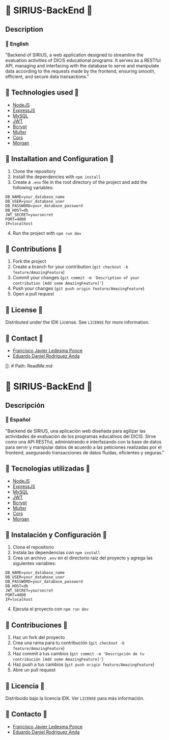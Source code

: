 # 🌙 SIRIUS-BackEnd 🌙

## Description

### 💬 English
"Backend of SIRIUS, a web application designed to streamline the evaluation activities of DICIS educational programs. It serves as a RESTful API, managing and interfacing with the database to serve and manipulate data according to the requests made by the frontend, ensuring smooth, efficient, and secure data transactions."

## 🚀 Technologies used 🚀

- [NodeJS](https://nodejs.org/en/)
- [ExpressJS](https://expressjs.com/)
- [MySQL](https://www.mysql.com/)
- [JWT](https://jwt.io/)
- [Bcrypt](https://www.npmjs.com/package/bcrypt)
- [Multer](https://www.npmjs.com/package/multer)
- [Cors](https://www.npmjs.com/package/cors)
- [Morgan](https://www.npmjs.com/package/morgan)

## 🔨 Installation and Configuration 🔨

1. Clone the repository
2. Install the dependencies with `npm install`
3. Create a `.env` file in the root directory of the project and add the following variables:

```
DB_NAME=your_database_name
DB_USER=your_database_user
DB_PASSWORD=your_database_password
DB_HOST=db
JWT_SECRET=yoursecret
PORT=4000
IP=localhost
```

4. Run the project with `npm run dev`

## 👥 Contributions 👥

1. Fork the project
2. Create a branch for your contribution (`git checkout -b feature/AmazingFeature`)
3. Commit your changes (`git commit -m 'Description of your contribution [Add some AmazingFeature]'`)
4. Push your changes (`git push origin feature/AmazingFeature`)
5. Open a pull request

## 📝 License 📝

Distributed under the IDK License. See `LICENSE` for more information.

## 📧 Contact 📧

- [Francisco Javier Ledesma Ponce](https://github.com/Pakoo-8603)
- [Eduardo Daniel Rodríguez Anda](https://github.com/SNightK)

[]: # Path: ReadMe.md

# 🌙 SIRIUS-BackEnd 🌙

## Descripción

### 💬 Español
"Backend de SIRIUS, una aplicación web diseñada para agilizar las actividades de evaluación de los programas educativos del DICIS. Sirve como una API RESTful, administrando e interfazando con la base de datos para servir y manipular datos de acuerdo a las peticiones realizadas por el frontend, asegurando transacciones de datos fluidas, eficientes y seguras."

## 🚀 Tecnologías utilizadas 🚀

- [NodeJS](https://nodejs.org/en/)
- [ExpressJS](https://expressjs.com/)
- [MySQL](https://www.mysql.com/)
- [JWT](https://jwt.io/)
- [Bcrypt](https://www.npmjs.com/package/bcrypt)
- [Multer](https://www.npmjs.com/package/multer)
- [Cors](https://www.npmjs.com/package/cors)
- [Morgan](https://www.npmjs.com/package/morgan)

## 🔨 Instalación y Configuración 🔨

1. Clona el repositorio
2. Instala las dependencias con `npm install`
3. Crea un archivo `.env` en el directorio raíz del proyecto y agrega las siguientes variables:

```
DB_NAME=your_database_name
DB_USER=your_database_user
DB_PASSWORD=your_database_password
DB_HOST=db
JWT_SECRET=yoursecret
PORT=4000
IP=localhost
```

4. Ejecuta el proyecto con `npm run dev`

## 👥 Contribuciones 👥

1. Haz un fork del proyecto
2. Crea una rama para tu contribución (`git checkout -b feature/AmazingFeature`)
3. Haz commit a tus cambios (`git commit -m 'Descripción de tu contribución [Add some AmazingFeature]'`)
4. Haz push a tus cambios (`git push origin feature/AmazingFeature`)
5. Abre un pull request

## 📝 Licencia 📝

Distribuido bajo la licencia IDK. Ver `LICENSE` para más información.


## 📧 Contacto 📧

- [Francisco Javier Ledesma Ponce](https://github.com/Pakoo-8603)
- [Eduardo Daniel Rodríguez Anda](https://github.com/SNightK)
